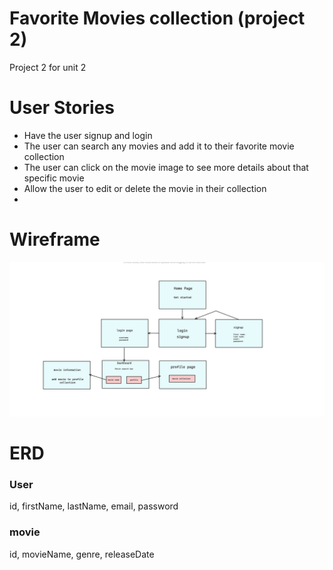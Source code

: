 # Favorite Movies collection (project 2)
Project 2 for unit 2

# User Stories
- Have the user signup and login
- The user can search any movies and add it to their favorite movie collection
- The user can click on the movie image to see more details about that specific movie
- Allow the user to edit or delete the movie in their collection
- 
# Wireframe
![wireframe](img/wireframe.png)

# ERD
### User
id, firstName, lastName, email, password
### movie
id, movieName, genre, releaseDate
